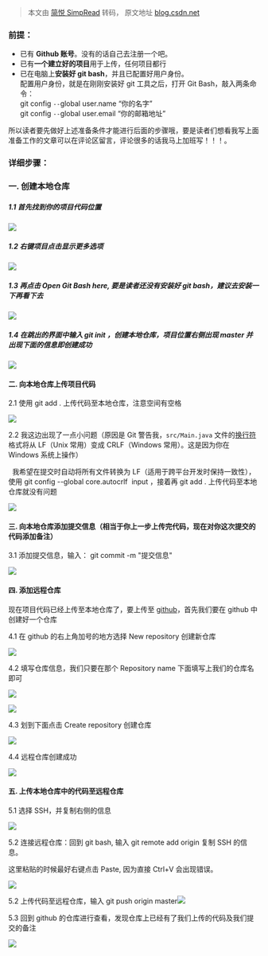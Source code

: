 > 本文由 [简悦 SimpRead](http://ksria.com/simpread/) 转码， 原文地址 [blog.csdn.net](https://blog.csdn.net/2301_77613763/article/details/142302740?ops_request_misc=%257B%2522request%255Fid%2522%253A%25226d35f666a597099dd4f61e215bd31916%2522%252C%2522scm%2522%253A%252220140713.130102334..%2522%257D&request_id=6d35f666a597099dd4f61e215bd31916&biz_id=0&utm_medium=distribute.pc_search_result.none-task-blog-2~all~top_click~default-3-142302740-null-null.142^v101^control&utm_term=github%E4%B8%8A%E4%BC%A0%E4%BB%A3%E7%A0%81&spm=1018.2226.3001.4187)

### 前提：

*   已有 **Github 账号**。没有的话自己去注册一个吧。
*   已有**一个建立好的项目**用于上传，任何项目都行
*   已在电脑上**安装好 git bash**，并且已配置好用户身份。  
    配置用户身份，就是在刚刚安装好 git 工具之后，打开 Git Bash，敲入两条命令：  
    git config `--`global user.name “你的名字”  
    git config `--`global user.email “你的邮箱地址”

所以读者要先做好上述准备条件才能进行后面的步骤哦，要是读者们想看我写上面准备工作的文章可以在评论区留言，评论很多的话我马上加班写！！！。

### 详细步骤：

### 一. 创建本地仓库

##### 1.1 首先找到你的项目代码位置

![](https://i-blog.csdnimg.cn/direct/44f40fb5445d40758dd96874cc012c2a.png)

##### 1.2 右键项目点击显示更多选项

![](https://i-blog.csdnimg.cn/direct/02b47742ae6141ad98c3054c20e9699f.png)

##### 1.3 再点击 Open Git Bash here, 要是读者还没有安装好 git bash，建议去安装一下再看下去

![](https://i-blog.csdnimg.cn/direct/8d7a0c157f7f404fa60f4c07e41421f5.png)

##### 1.4 在跳出的界面中输入 git init ，创建本地仓库，项目位置右侧出现 master 并出现下面的信息即创建成功

![](https://i-blog.csdnimg.cn/direct/9be8cd61e2134d82b84ff34b7c95ea27.png)

#### 二. 向本地仓库上传项目代码

2.1 使用 git add . 上传代码至本地仓库，注意空间有空格

![](https://i-blog.csdnimg.cn/direct/06f0427331424f9e89148d18678c2dd1.png)

2.2 我这边出现了一点小问题（原因是 Git 警告我，`src/Main.java` 文件的[换行符](https://so.csdn.net/so/search?q=%E6%8D%A2%E8%A1%8C%E7%AC%A6&spm=1001.2101.3001.7020)格式将从 LF（Unix 常用）变成 CRLF（Windows 常用）。这是因为你在 Windows 系统上操作）

  我希望在提交时自动将所有文件转换为 LF（适用于跨平台开发时保持一致性），使用 git config --global core.autocrlf  input ，接着再 git add . 上传代码至本地仓库就没有问题

![](https://i-blog.csdnimg.cn/direct/cbd5f9a0fa8244988dfcca898d3eb3a1.png)

#### 三. 向本地仓库添加提交信息（相当于你上一步上传完代码，现在对你这次提交的代码添加备注）

3.1 添加提交信息，输入： git commit -m "提交信息"

![](https://i-blog.csdnimg.cn/direct/5f049b9f86984d679b7a5369ae5c7672.png)

#### 四. 添加远程仓库

现在项目代码已经上传至本地仓库了，要上传至 [github](https://so.csdn.net/so/search?q=github&spm=1001.2101.3001.7020)，首先我们要在 github 中创建好一个仓库

4.1 在 github 的右上角加号的地方选择 New repository 创建新仓库

![](https://i-blog.csdnimg.cn/direct/dbefe3f0a3d041f2a9989c12592aa841.png)

4.2 填写仓库信息，我们只要在那个 Repository name 下面填写上我们的仓库名即可

![](https://i-blog.csdnimg.cn/direct/a227329939894283bcd5a9a8009245f5.png)

![](https://i-blog.csdnimg.cn/direct/e0094149223b439aa1b6e63b1d371498.png)

4.3 划到下面点击 Create repository 创建仓库

![](https://i-blog.csdnimg.cn/direct/3887540db1844ae2b4ae6003422e6369.png)

4.4 远程仓库创建成功

![](https://i-blog.csdnimg.cn/direct/45ac5d6868b543458eca86b980705e81.png)

#### 五. 上传本地仓库中的代码至远程仓库

5.1 选择 SSH，并复制右侧的信息

![](https://i-blog.csdnimg.cn/direct/d66b80658da241aebf4e61b7a6886ee7.png)

5.2 连接远程仓库：回到 git bash, 输入 git remote add origin 复制 SSH 的信息。

这里粘贴的时候最好右键点击 Paste, 因为直接 Ctrl+V 会出现错误。

![](https://i-blog.csdnimg.cn/direct/ba581095d0e34ff6a315c87c9fec72e1.png)

5.2 上传代码至远程仓库，输入 git push origin master![](https://i-blog.csdnimg.cn/direct/df2fbbd9a9a9468cb18bd1718c04ba85.png)

5.3 回到 github 的仓库进行查看，发现仓库上已经有了我们上传的代码及我们提交的备注

![](https://i-blog.csdnimg.cn/direct/b73cd3ab51a64f4ab2355c520ff127a1.png)